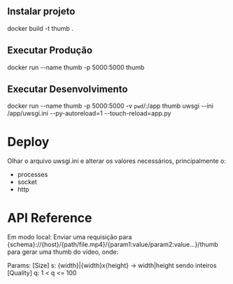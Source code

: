 ## Instalar projeto

docker build -t thumb .

## Executar Produção

docker run --name thumb -p 5000:5000 thumb 

## Executar Desenvolvimento

docker run --name thumb -p 5000:5000 -v `pwd`/:/app thumb uwsgi --ini /app/uwsgi.ini --py-autoreload=1 --touch-reload=app.py

# Deploy

Olhar o arquivo uwsgi.ini e alterar os valores necessários, principalmente o:

- processes
- socket
- http

# API Reference

Em modo local:
Enviar uma requisição para {schema}://{host}/{path/file.mp4}/{param1:value/param2:value...}/thumb para gerar uma thumb do vídeo, onde:

Params:
[Size] s: {width}|{width}x{height} -> width|height sendo inteiros
[Quality] q: 1 < q <= 100